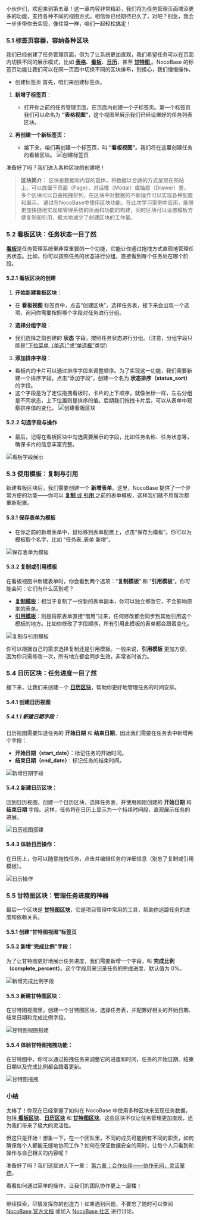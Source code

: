 小伙伴们，欢迎来到第五章！这一章内容非常精彩，我们将为任务管理页面增添更多的功能，支持各种不同的视图方式。相信你已经期待已久了，对吧？别急，我会一步步带你去实现，像往常一样，咱们一起轻松搞定！

### 5.1 标签页容器，容纳各种区块

我们已经创建了任务管理页面，但为了让系统更加直观，我们希望任务可以在页面内切换不同的展示模式，比如 [**表格**](https://docs-cn.nocobase.com/handbook/ui/blocks/data-blocks/table)、[**看板**](https://docs-cn.nocobase.com/handbook/block-kanban)、[**日历**](https://docs-cn.nocobase.com/handbook/calendar)，甚至 [**甘特图** ](https://docs-cn.nocobase.com/handbook/block-gantt)。NocoBase 的标签页功能让我们可以在同一页面中切换不同的区块排布，别担心，我们慢慢操作。

- 创建标签页
  首先，咱们来创建标签页。

1. **新增子标签页**：

   - 打开你之前的任务管理页面，在页面内创建一个子标签页。第一个标签页我们可以命名为 **“表格视图”**，这个视图里展示我们已经设置好的任务列表区块。
2. **再创建一个新标签页**：

   - 接下来，咱们再创建一个标签页，叫 **“看板视图”**。我们将在这里创建任务的看板区块。
     ![创建标签页](https://static-docs.nocobase.com/Solution/demov3N-19N.gif)

准备好了吗？我们进入各种区块的创建吧！

> **区块简介：** 区块是数据和内容的载体，将数据以合适的方式呈现在网站上，可以放置于页面（Page）、对话框（Modal）或抽屉（Drawer）里，多个区块可以自由拖拽排列，在区块中对数据的不断操作可以实现各种配置和展示。
> 通过在NocoBase中使用区块功能，在此次学习案例中应用，能够更加快捷地实现和管理系统的页面和功能的构建，同时区块可以设置模板方便复制和引用，极大地减少了创建区块的工作量。

### 5.2 看板区块：任务状态一目了然

[**看板**](https://docs-cn.nocobase.com/handbook/block-kanban)是任务管理系统里非常重要的一个功能，它能让你通过拖拽方式直观地管理任务状态。比如，你可以按照任务的状态进行分组，直接看到每个任务处在哪个阶段。

#### 5.2.1 看板区块的创建

1. **开始新建看板区块**：

- 在 **看板视图** 标签页中，点击“创建区块”，选择任务表，接下来会出现一个选项，询问你需要按照哪个字段对任务进行分组。

2. **选择分组字段**：

- 我们选择之前创建的 **状态** 字段，按照任务状态进行分组。（注意，分组字段只能是[“下拉菜单（单选）”](https://docs-cn.nocobase.com/handbook/data-modeling/collection-fields/choices/select)或[“单选框”](https://docs-cn.nocobase.com/handbook/data-modeling/collection-fields/choices/radio-group)类型）

3. **添加排序字段**：

- 看板内的卡片可以通过排序字段来调整顺序。为了实现这一功能，我们需要新建一个排序字段。点击“添加字段”，创建一个名为 **状态排序（status_sort）** 的字段。
- 这个字段是为了定位拖拽看板时，卡片的上下顺序，就像坐标一样，左右分组是不同状态，上下位置则是排序的值。后期我们拖拽卡片后，可以从表单中观察排序值的变化。
  ![创建看板区块](https://static-docs.nocobase.com/Solution/demov3N-20.gif)

#### 5.2.2 勾选字段与操作

- 最后，记得在看板区块中勾选需要展示的字段，比如任务名称、任务状态等，确保卡片的信息丰富完整。

![看板字段展示](https://static-docs.nocobase.com/Solution/demov3N-21.gif)

### 5.3 使用模板：复制与引用

新建看板区块后，我们需要创建一个 **新增表单**。这里，NocoBase 提供了一个非常方便的功能——你可以 [**复制** 或 **引用** ](https://docs-cn.nocobase.com/handbook/ui/blocks/block-templates#%E5%A4%8D%E5%88%B6%E5%92%8C%E5%BC%95%E7%94%A8%E7%9A%84%E5%8C%BA%E5%88%AB)之前的表单模板，这样我们就不用每次都重新配置。

#### 5.3.1 **保存表单为模板**

- 在你之前的新增表单中，鼠标移到表单配置上，点击“保存为模板”。你可以为模板取个名字，比如 “任务表_表单 新增”。

![保存表单为模板](https://static-docs.nocobase.com/Solution/demov3N-22.gif)

#### 5.3.2 **复制或引用模板**

在看板视图中新建表单时，你会看到两个选项：“**复制模板**” 和 “**引用模板**”。你可能会问：它们有什么区别呢？

- [**复制模板**](https://docs-cn.nocobase.com/handbook/ui/blocks/block-templates#%E5%A4%8D%E5%88%B6%E5%92%8C%E5%BC%95%E7%94%A8%E7%9A%84%E5%8C%BA%E5%88%AB)：相当于复制了一份新的表单副本，你可以独立修改它，不会影响原来的表单。
- [**引用模板**](https://docs-cn.nocobase.com/handbook/ui/blocks/block-templates#%E5%A4%8D%E5%88%B6%E5%92%8C%E5%BC%95%E7%94%A8%E7%9A%84%E5%8C%BA%E5%88%AB)：则是将原表单直接“借用”过来，任何修改都会同步到其他引用这个模板的地方。比如你修改了字段顺序，所有引用此模板的表单都会跟着变化。

![复制与引用模板](https://static-docs.nocobase.com/Solution/demov3N-23.gif)

你可以根据自己的需求选择复制还是引用模板。一般来说，**引用模板** 更加方便，因为你只需修改一次，所有地方都会同步生效，非常省时省力。

### 5.4 日历区块：任务进度一目了然

接下来，让我们来创建一个 [**日历区块**](https://docs-cn.nocobase.com/handbook/calendar)，帮助你更好地管理任务的时间安排。

#### 5.4.1 创建日历视图

##### 5.4.1.1 **新建日期字段**：

日历视图需要知道任务的 **开始日期** 和 **结束日期**，因此我们需要在任务表中新增两个字段：

- **开始日期（start_date）**：标记任务的开始时间。
- **结束日期（end_date）**：标记任务的结束时间。

![新增日期字段](https://static-docs.nocobase.com/Solution/202410262038241729946304.png)

#### 5.4.2 新建日历区块：

回到日历视图，创建一个日历区块，选择任务表，并使用刚刚创建的 **开始日期** 和 **结束日期** 字段。这样，任务将在日历上显示为一个持续时间段，直观展示任务的进展。

![日历视图搭建](https://static-docs.nocobase.com/Solution/demov3N-24.gif)

#### 5.4.3 体验日历操作：

在日历上，你可以随意拖拽任务，点击并编辑任务的详细信息（别忘了复制或引用模板）。

![日历操作](https://static-docs.nocobase.com/Solution/demov3N-25.gif)

### 5.5 甘特图区块：管理任务进度的神器

最后一个区块是 [**甘特图区块**](https://docs-cn.nocobase.com/handbook/block-gantt)，它是项目管理中常用的工具，帮助你追踪任务的进度和依赖关系。

#### 5.5.1 创建“甘特图视图”标签页

#### 5.5.2 **新增“完成比例”字段**：

为了让甘特图更好地展示任务进度，我们需要新增一个字段，叫 **完成比例（complete_percent）**。这个字段用来记录任务的完成进度，默认值为 0%。

![新增完成比例字段](https://static-docs.nocobase.com/Solution/202410262108241729948104.png)

#### 5.5.3 **新建甘特图区块**：

在甘特图视图里，创建一个甘特图区块，选择任务表，并配置好相关的开始日期、结束日期和完成比例字段。

![甘特图视图搭建](https://static-docs.nocobase.com/Solution/demov3N-26.gif)

#### 5.5.4 **体验甘特图拖拽功能**：

在甘特图中，你可以通过拖拽任务来调整它的进度和时间，任务的开始日期、结束日期以及完成比例都会跟着更新。

![甘特图拖拽](https://static-docs.nocobase.com/Solution/demov3N-27.gif)

### 小结

太棒了！你现在已经掌握了如何在 NocoBase 中使用多种区块来呈现任务数据，包括[ **看板区块**](https://docs-cn.nocobase.com/handbook/block-kanban)、[**日历区块**](https://docs-cn.nocobase.com/handbook/calendar) 和 [**甘特图区块**](https://docs-cn.nocobase.com/handbook/block-gantt)。这些区块不仅让任务管理更加直观，还为我们带来了极大的灵活性。

但这只是开始！想象一下，在一个团队里，不同的成员可能拥有不同的职责，如何确保每个人都能无缝地协同工作？如何在保证数据安全的同时，让每个人只看到和操作与自己相关的内容呢？

准备好了吗？我们这就进入下一章： [第六章：合作伙伴——协作无间，灵活掌控](https://www.nocobase.com/cn/blog/task-tutorial-user-permissions)。

看看如何通过简单的操作，让我们的团队协作更上一层楼！

---

继续探索，尽情发挥你的创造力！如果遇到问题，不要忘了随时可以查阅 [NocoBase 官方文档](https://docs-cn.nocobase.com/) 或加入 [NocoBase 社区](https://forum.nocobase.com/) 进行讨论。
